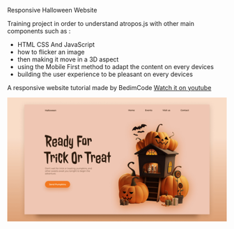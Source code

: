 Responsive Halloween Website

Training project in order to understand atropos.js with other main components such as :
- HTML CSS And JavaScript
- how to flicker an image
- then making it move in a 3D aspect
- using the Mobile First method to adapt the content on every devices
- building the user experience to be pleasant on every devices

A responsive website tutorial made by BedimCode
[Watch it on youtube](https://youtu.be/4YePjH9j7UE)

![preview img](/preview.png)
